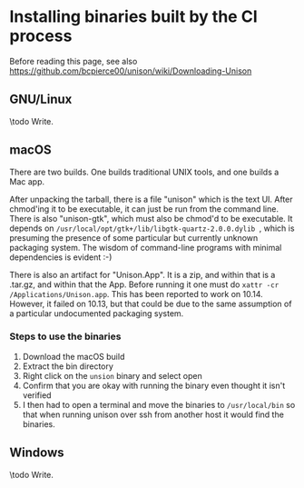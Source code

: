 # Installing binaries built by the CI process

Before reading this page, see also https://github.com/bcpierce00/unison/wiki/Downloading-Unison

## GNU/Linux

\todo Write.

## macOS

There are two builds.  One builds traditional UNIX tools, and one builds a Mac app.

After unpacking the tarball, there is a file "unison" which is the text UI.  After chmod'ing it to be executable, it can just be run from the command line.
There is also "unison-gtk", which must also be chmod'd to be executable.  It depends on ``/usr/local/opt/gtk+/lib/libgtk-quartz-2.0.0.dylib
``, which is presuming the presence of some particular but currently unknown packaging system.   The wisdom of command-line programs with minimal dependencies is evident :-)

There is also an artifact for "Unison.App".  It is a zip, and within that is a .tar.gz, and within that the App.  Before running it one must do ``xattr -cr /Applications/Unison.app``.  This has been reported to work on 10.14.  However, it failed on 10.13, but that could be due to the same assumption of a particular undocumented packaging system.

### Steps to use the binaries
1. Download the macOS build
2. Extract the bin directory
3. Right click on the `unsion` binary and select open
4. Confirm that you are okay with running the binary even thought it isn't verified
5. I then had to open a terminal and move the binaries to `/usr/local/bin` so that when running unison over ssh from another host it would find the binaries.

## Windows

\todo Write.

